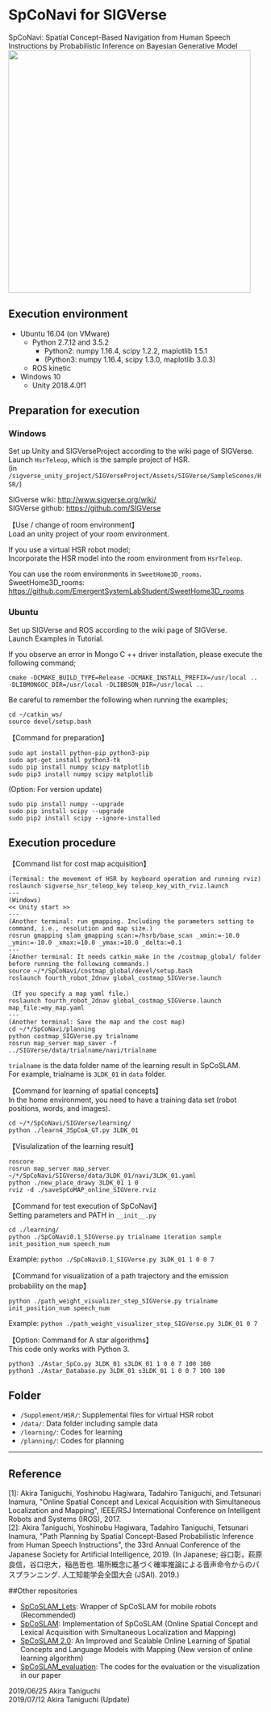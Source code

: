 # SpCoNavi for SIGVerse
SpCoNavi: Spatial Concept-Based Navigation from Human Speech Instructions by Probabilistic Inference on Bayesian Generative Model  
<img src="https://github.com/a-taniguchi/SpCoNavi/blob/master/img/outline.png" width="480px">


## Execution environment  
- Ubuntu 16.04 (on VMware)  
    - Python 2.7.12 and 3.5.2  
        -  Python2: numpy 1.16.4, scipy 1.2.2, maplotlib 1.5.1   
        - (Python3: numpy 1.16.4, scipy 1.3.0, maplotlib 3.0.3)  
    - ROS kinetic  
- Windows 10  
    - Unity 2018.4.0f1  

## Preparation for execution 
### Windows  
Set up Unity and SIGVerseProject according to the wiki page of SIGVerse.  
Launch `HsrTeleop`, which is the sample project of HSR.  
(in `/sigverse_unity_project/SIGVerseProject/Assets/SIGVerse/SampleScenes/HSR/`)  

SIGverse wiki: http://www.sigverse.org/wiki/  
SIGVerse github: https://github.com/SIGVerse  

【Use / change of room environment】  
Load an unity project of your room environment. 

If you use a virtual HSR robot model;  
Incorporate the HSR model into the room environment from `HsrTeleop`.  

You can use the room environments in `SweetHome3D_rooms`.   
SweetHome3D\_rooms: https://github.com/EmergentSystemLabStudent/SweetHome3D_rooms   


### Ubuntu  
Set up SIGVerse and ROS according to the wiki page of SIGVerse.  
Launch Examples in Tutorial.  

If you observe an error in Mongo C ++ driver installation, please execute the following command;  
~~~
cmake -DCMAKE_BUILD_TYPE=Release -DCMAKE_INSTALL_PREFIX=/usr/local .. -DLIBMONGOC_DIR=/usr/local -DLIBBSON_DIR=/usr/local ..
~~~

Be careful to remember the following when running the examples;  
~~~
cd ~/catkin_ws/
source devel/setup.bash
~~~


【Command for preparation】  
~~~
sudo apt install python-pip python3-pip
sudo apt-get install python3-tk
sudo pip install numpy scipy matplotlib
sudo pip3 install numpy scipy matplotlib
~~~

(Option: For version update)  
~~~
sudo pip install numpy --upgrade
sudo pip install scipy --upgrade
sudo pip2 install scipy --ignore-installed
~~~


## Execution procedure
【Command list for cost map acquisition】  
~~~
(Terminal: the movement of HSR by keyboard operation and running rviz)
roslaunch sigverse_hsr_teleop_key teleop_key_with_rviz.launch
---
(Windows)
<< Unity start >>
---
(Another terminal: run gmapping. Including the parameters setting to command, i.e., resolution and map size.)
rosrun gmapping slam_gmapping scan:=/hsrb/base_scan _xmin:=-10.0 _ymin:=-10.0 _xmax:=10.0 _ymax:=10.0 _delta:=0.1
---
(Another terminal: It needs catkin_make in the /costmap_global/ folder before running the following commands.)
source ~/*/SpCoNavi/costmap_global/devel/setup.bash
roslaunch fourth_robot_2dnav global_costmap_SIGVerse.launch

（If you specify a map yaml file.）
roslaunch fourth_robot_2dnav global_costmap_SIGVerse.launch map_file:=my_map.yaml
---
(Another terminal: Save the map and the cost map)
cd ~/*/SpCoNavi/planning
python costmap_SIGVerse.py trialname
rosrun map_server map_saver -f ../SIGVerse/data/trialname/navi/trialname
~~~
`trialname` is the data folder name of the learning result in SpCoSLAM.  
For example, trialname is `3LDK_01` in `data` folder.  

【Command for learning of spatial concepts】  
In the home environment, you need to have a training data set (robot positions, words, and images).  
~~~
cd ~/*/SpCoNavi/SIGVerse/learning/
python ./learn4_3SpCoA_GT.py 3LDK_01
~~~

【Visulalization of the learning result】  
~~~
roscore
rosrun map_server map_server ~/*/SpCoNavi/SIGVerse/data/3LDK_01/navi/3LDK_01.yaml
python ./new_place_drawy 3LDK_01 1 0
rviz -d ./saveSpCoMAP_online_SIGVere.rviz 
~~~


【Command for test execution of SpCoNavi】  
Setting parameters and PATH in `__init__.py`  
~~~
cd ./learning/
python ./SpCoNavi0.1_SIGVerse.py trialname iteration sample init_position_num speech_num
~~~
Example: 
`python ./SpCoNavi0.1_SIGVerse.py 3LDK_01 1 0 0 7`  

【Command for visualization of a path trajectory and the emission probability on the map】
~~~
python ./path_weight_visualizer_step_SIGVerse.py trialname init_position_num speech_num  
~~~
Example: 
`python ./path_weight_visualizer_step_SIGVerse.py 3LDK_01 0 7`  

【Option: Command for A star algorithms】  
This code only works with Python 3.  
~~~
python3 ./Astar_SpCo.py 3LDK_01 s3LDK_01 1 0 0 7 100 100
python3 ./Astar_Database.py 3LDK_01 s3LDK_01 1 0 0 7 100 100
~~~


## Folder  
 - `/Supplement/HSR/`: Supplemental files for virtual HSR robot
 - `/data/`: Data folder including sample data
 - `/learning/`: Codes for learning
 - `/planning/`: Codes for planning
 
---
## Reference
[1]: Akira Taniguchi, Yoshinobu Hagiwara, Tadahiro Taniguchi, and Tetsunari Inamura, "Online Spatial Concept and Lexical Acquisition with Simultaneous Localization and Mapping", IEEE/RSJ International Conference on Intelligent Robots and Systems (IROS), 2017.  
[2]: Akira Taniguchi, Yoshinobu Hagiwara, Tadahiro Taniguchi, Tetsunari Inamura, "Path Planning by Spatial Concept-Based Probabilistic Inference from Human Speech Instructions", the 33rd Annual Conference of the Japanese Society for Artificial Intelligence, 2019. (In Japanese; 谷口彰，萩原良信，谷口忠大，稲邑哲也. 場所概念に基づく確率推論による音声命令からのパスプランニング. 人工知能学会全国大会 (JSAI). 2019.)    


##Other repositories  
 - [SpCoSLAM_Lets](https://github.com/EmergentSystemLabStudent/SpCoSLAM_Lets): Wrapper of SpCoSLAM for mobile robots (Recommended)  
 - [SpCoSLAM](https://github.com/a-taniguchi/SpCoSLAM): Implementation of SpCoSLAM (Online Spatial Concept and Lexical Acquisition with Simultaneous Localization and Mapping)   
 - [SpCoSLAM 2.0](https://github.com/a-taniguchi/SpCoSLAM2): An Improved and Scalable Online Learning of Spatial Concepts and Language Models with Mapping (New version of online learning algorithm)   
 - [SpCoSLAM_evaluation](https://github.com/a-taniguchi/SpCoSLAM_evaluation): The codes for the evaluation or the visualization in our paper  

2019/06/25  Akira Taniguchi  
2019/07/12  Akira Taniguchi (Update)  
